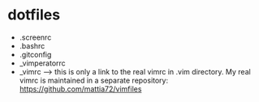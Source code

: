 dotfiles
========

* .screenrc
* .bashrc
* .gitconfig
* _vimperatorrc
* _vimrc --> this is only a link to the real vimrc in .vim directory.
My real vimrc is maintained in a separate repository: https://github.com/mattia72/vimfiles
